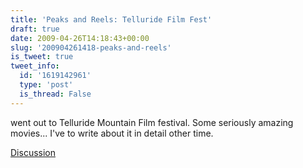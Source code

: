 ```yaml
---
title: 'Peaks and Reels: Telluride Film Fest'
draft: true
date: 2009-04-26T14:18:43+00:00
slug: '200904261418-peaks-and-reels'
is_tweet: true
tweet_info:
  id: '1619142961'
  type: 'post'
  is_thread: False
---
```




went out to Telluride Mountain Film festival. Some seriously amazing movies... I've to write about it in detail other time.

[Discussion](https://x.com/sytelus/status/1619142961)
